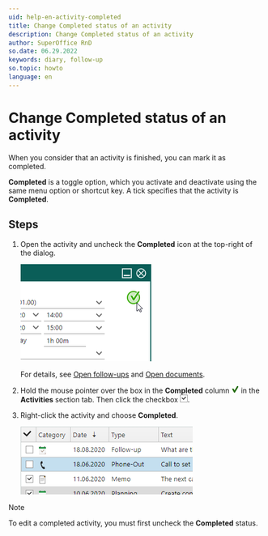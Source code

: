 ```yaml
---
uid: help-en-activity-completed
title: Change Completed status of an activity
description: Change Completed status of an activity
author: SuperOffice RnD
so.date: 06.29.2022
keywords: diary, follow-up
so.topic: howto
language: en
---
```


# Change Completed status of an activity

When you consider that an activity is finished, you can mark it as completed.

**Completed** is a toggle option, which you activate and deactivate using the same menu option or shortcut key. A tick specifies that the activity is **Completed**.

## Steps

1. Open the activity and uncheck the **Completed** icon at the top-right of the dialog.

    ![Change Completed status of an activity -screenshot][img3]

    For details, see [Open follow-ups][1] and [Open documents][2].

1. Hold the mouse pointer over the box in the **Completed** column ![icon][img2] in the **Activities** section tab. Then click the checkbox ![icon][img1].

1. Right-click the activity and choose **Completed**.

    ![ Change Completed status of an activity -screenshot][img4]

> [!NOTE]
> To edit a completed activity, you must first uncheck the **Completed** status.

<!-- Referenced links -->
[1]: open-follow-up.md
[2]: ../../document/learn/open.md

<!-- Referenced images -->
[img1]: ../../../media/icons/check.bmp
[img2]: ../../../media/icons/sale-sold-details.bmp
[img3]: media/completed-activity.bmp
[img4]: media/completed-activity-2.bmp
